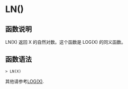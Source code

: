 # **LN()**

## **函数说明**

LN(X) 返回 X 的自然对数。这个函数是 LOG(X) 的同义函数。

## **函数语法**

```
> LN(X)
```

其他请参考[LOG(X)](log.md).
